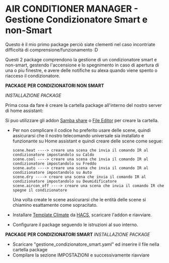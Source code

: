 # AIR CONDITIONER MANAGER - Gestione Condizionatore Smart e non-Smart

Questo è il mio primo package perciò siate clementi nel caso incontriate difficoltà di comprensione/funzionamento :D

Questi 2 package comprendono la gestione di un condizionatore smart e non-smart, gestendo l'accensione e lo spegnimento in caso di apertura di una o piu finestre, e avere delle notifiche su alexa quando viene spento o riacceso il condizionatore.


<b>PACKAGE PER CONDIZIONATORI NON SMART</b>

*INSTALLAZIONE PACKAGE*

Prima cosa da fare è creare la cartella package all'interno del nostro server di home assistant:
  
  Si puo utilizzare gli addon [Samba share](https://github.com/home-assistant/addons/blob/master/samba/DOCS.md) o [File Editor](https://github.com/home-assistant/addons/blob/master/configurator/README.md) per creare la cartella.
  
  - Per non complicare il codice ho preferito usare delle scene, quindi assicurarsi che il nostro telecomando universale sia installato e funzionante su Home assistant e quindi creare delle scene come segue:

        scene.heat ----> creare una scena che invia il comando IR al condizionatore impostandolo su Caldo
        scene.cool ----> creare una scena che invia il comando IR al condizionatore impostandolo su Freddo
        scene.auto ----> creare una scena che invia il comando IR al condizionatore impostandolo su Auto
        scene.dry ----> creare una scena che invia il comando IR al condizionatore impostandolo su Deumidificatore
        scene.aircon_off ----> creare una scena che invia il comando IR che spegne il condizionatore

    Una volta create le scene assicurarsi che le entità delle scene si chiamino esattamente come sopracitato.

  - Installare [Template Climate](https://github.com/jcwillox/hass-template-climate) da [HACS](https://github.com/hacs/integration), scaricare l'addon e riavviare.

  - Configurare il package seguendo le istruzioni al suo interno.


<b>PACKAGE PER CONDIZIONATORI SMART</b>
*INSTALLAZIONE PACKAGE*

  - Scaricare "gestione_condizionatore_smart.yaml" ed inserire il file nella cartella package
  - Compilare la sezione IMPOSTAZIONI e successivamente riavviare
